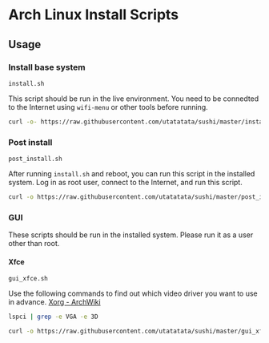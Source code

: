 # Arch Linux Install Scripts

## Usage

### Install base system

`install.sh`

This script should be run in the live environment.
You need to be connedted to the Internet using `wifi-menu` or other tools before running.

```sh
curl -o- https://raw.githubusercontent.com/utatatata/sushi/master/install.sh | bash
```

### Post install

`post_install.sh`

After running `install.sh` and reboot, you can run this script in the installed system.
Log in as root user, connect to the Internet, and run this script.

```sh
curl -o https://raw.githubusercontent.com/utatatata/sushi/master/post_install.sh | bash
```

### GUI

These scripts should be run in the installed system.
Please run it as a user other than root.

#### Xfce

`gui_xfce.sh`

Use the following commands to find out which video driver you want to use in advance.
[Xorg - ArchWiki](https://wiki.archlinux.org/index.php/Xorg#Driver_installation)

```sh
lspci | grep -e VGA -e 3D
```

```sh
curl -o https://raw.githubusercontent.com/utatatata/sushi/master/gui_xfce.sh | bash
```
